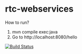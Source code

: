 rtc-webservices
===============

How to run?
1. mvn compile exec:java
2. Go to http://localhost:8080/hello

[![Build Status](https://drone.io/github.com/ReturnOnIntellingenceTraineeCommunity/rtc-course-webservices/status.png)](https://drone.io/github.com/ReturnOnIntellingenceTraineeCommunity/rtc-course-webservices/latest)
